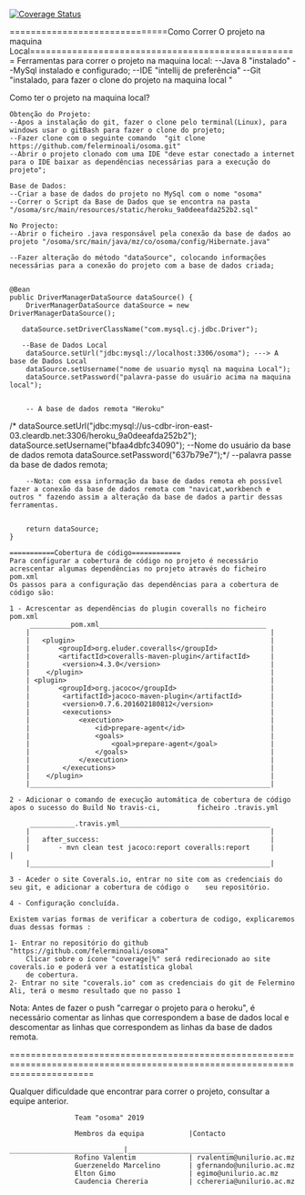 [![Coverage Status](https://coveralls.io/repos/github/felerminoali/osoma/badge.svg)](https://coveralls.io/github/felerminoali/osoma)

==============================Como Correr O projeto na maquina Local===================================================
Ferramentas para correr o projeto na maquina local:
    --Java 8 "instalado"
    --MySql instalado e configurado;
    --IDE "intellij de preferência"
    --Git "instalado, para fazer o clone do projeto na maquina local "

Como ter o projeto na maquina local?

    Obtenção do Projeto:
    --Apos a instalação do git, fazer o clone pelo terminal(Linux), para windows usar o gitBash para fazer o clone do projeto;
    --Fazer clone com o seguinte comando  "git clone https://github.com/felerminoali/osoma.git"
    --Abrir o projeto clonado com uma IDE "deve estar conectado a internet para o IDE baixar as dependências necessárias para a execução do projeto";

    Base de Dados:
    --Criar a base de dados do projeto no MySql com o nome "osoma"
    --Correr o Script da Base de Dados que se encontra na pasta "/osoma/src/main/resources/static/heroku_9a0deeafda252b2.sql"

    No Projecto:
    --Abrir o ficheiro .java responsável pela conexão da base de dados ao projeto "/osoma/src/main/java/mz/co/osoma/config/Hibernate.java"

    --Fazer alteração do método "dataSource", colocando informações necessárias para a conexão do projeto com a base de dados criada;


    @Bean
    public DriverManagerDataSource dataSource() {
        DriverManagerDataSource dataSource = new DriverManagerDataSource();

       dataSource.setDriverClassName("com.mysql.cj.jdbc.Driver");

       --Base de Dados Local
        dataSource.setUrl("jdbc:mysql://localhost:3306/osoma"); ---> A base de Dados Local
        dataSource.setUsername("nome de usuario mysql na maquina Local");
        dataSource.setPassword("palavra-passe do usuário acima na maquina local");


        -- A base de dados remota "Heroku"
   /*     dataSource.setUrl("jdbc:mysql://us-cdbr-iron-east-03.cleardb.net:3306/heroku_9a0deeafda252b2");
        dataSource.setUsername("bfaa4dbfc34090"); --Nome do usuário da base de dados remota
        dataSource.setPassword("637b79e7");*/ --palavra passe da base de dados remota;

        --Nota: com essa informação da base de dados remota eh possível fazer a conexão da base de dados remota com "navicat,workbench e outros " fazendo assim a alteração da base de dados a partir dessas ferramentas. 


        return dataSource;
    }

    ===========Cobertura de código============
    Para configurar a cobertura de código no projeto é necessário acrescentar algumas dependências no projeto através do ficheiro pom.xml
    Os passos para a configuração das dependências para a cobertura de código são:
    
    1 - Acrescentar as dependências do plugin coveralls no ficheiro pom.xml
         __________pom.xml_________________________________________
        |                                                           |
        |   <plugin>                                                |
        |       <groupId>org.eluder.coveralls</groupId>             |
        |       <artifactId>coveralls-maven-plugin</artifactId>     |
        |        <version>4.3.0</version>                           |
        |    </plugin>                                              |
        | <plugin>                                                  |
        |       <groupId>org.jacoco</groupId>                       |
        |        <artifactId>jacoco-maven-plugin</artifactId>       |
        |        <version>0.7.6.201602180812</version>              |
        |        <executions>                                       |
        |            <execution>                                    |
        |                <id>prepare-agent</id>                     |
        |                <goals>                                    |
        |                    <goal>prepare-agent</goal>             |
        |                </goals>                                   |
        |            </execution>                                   |
        |        </executions>                                      |
        |    </plugin>                                              |
        |___________________________________________________________|

    2 - Adicionar o comando de execução automática de cobertura de código apos o sucesso do Build No travis-ci,         ficheiro .travis.yml

         ___________.travis.yml_____________________________________
        |                                                           |
        |   after_success:                                          |
        |       - mvn clean test jacoco:report coveralls:report     |                                       |
        |___________________________________________________________|

    3 - Aceder o site Coverals.io, entrar no site com as credenciais do seu git, e adicionar a cobertura de código o    seu repositório.
    
    4 - Configuração concluída.

    Existem varias formas de verificar a cobertura de codigo, explicaremos duas dessas formas :
    
    1- Entrar no repositório do github "https://github.com/felerminoali/osoma"
        Clicar sobre o ícone "coverage|%" será redirecionado ao site coverals.io e poderá ver a estatística global
        de cobertura.
    2- Entrar no site "coverals.io" com as credenciais do git de Felermino Ali, terá o mesmo resultado que no passo 1
   
        
Nota: Antes de fazer o push "carregar o projeto para o heroku", é necessário comentar as linhas que correspondem a base de dados local e descomentar as linhas que correspondem as linhas da base de dados remota.

============================================================================================================================

Qualquer dificuldade que encontrar para correr o projeto, consultar a equipe anterior.

                    Team "osoma" 2019
                    
                    Membros da equipa           |Contacto
                    ____________________________|__________________________
                    Rofino Valentim             | rvalentim@unilurio.ac.mz
                    Guerzeneldo Marcelino       | gfernando@unilurio.ac.mz
                    Elton Gimo                  | egimo@unilurio.ac.mz
                    Caudencia Chereria          | cchereria@unilurio.ac.mz
